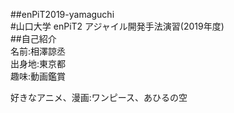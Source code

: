 ##enPiT2019-yamaguchi  
#山口大学 enPiT2 アジャイル開発手法演習(2019年度)  
##自己紹介  
名前:相澤諒丞  
出身地:東京都  
趣味:動画鑑賞  

好きなアニメ、漫画:ワンピース、あひるの空

